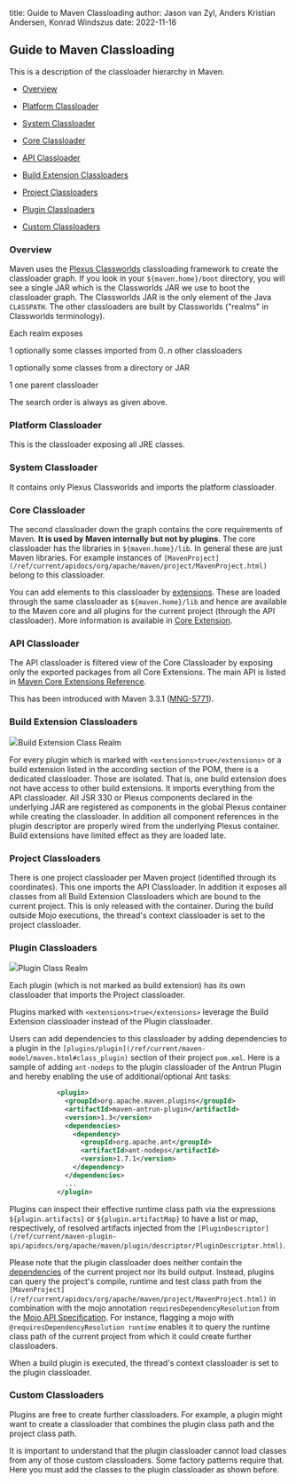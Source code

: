 title: Guide to Maven Classloading
author: Jason van Zyl, Anders Kristian Andersen, Konrad Windszus
date: 2022-11-16

<!--
Licensed to the Apache Software Foundation (ASF) under one
or more contributor license agreements.  See the NOTICE file
distributed with this work for additional information
regarding copyright ownership.  The ASF licenses this file
to you under the Apache License, Version 2.0 (the
"License"); you may not use this file except in compliance
with the License.  You may obtain a copy of the License at

    http://www.apache.org/licenses/LICENSE-2.0

Unless required by applicable law or agreed to in writing,
software distributed under the License is distributed on an
"AS IS" BASIS, WITHOUT WARRANTIES OR CONDITIONS OF ANY
KIND, either express or implied.  See the License for the
specific language governing permissions and limitations
under the License.
-->
## Guide to Maven Classloading

 This is a description of the classloader hierarchy in Maven.

- [Overview](#overview)

- [Platform Classloader](#platform-classloader)

- [System Classloader](#system-classloader)

- [Core Classloader](#core-classloader)

- [API Classloader](#api-classloader)

- [Build Extension Classloaders](#build-extension-classloaders)

- [Project Classloaders](#project-classloaders)

- [Plugin Classloaders](#platform-classloader)

- [Custom Classloaders](#custom-classloaders)

### Overview

 Maven uses the [Plexus Classworlds](https://codehaus-plexus.github.io/plexus-classworlds/) classloading framework to create the classloader graph. If you look in your `${maven.home}/boot` directory, you will see a single JAR which is the Classworlds JAR we use to boot the classloader graph. The Classworlds JAR is the only element of the Java `CLASSPATH`. The other classloaders are built by Classworlds ("realms" in Classworlds terminology).

 Each realm exposes

 1 optionally some classes imported from 0..n other classloaders

 1 optionally some classes from a directory or JAR

 1 one parent classloader

 The search order is always as given above.

### Platform Classloader

 This is the classloader exposing all JRE classes.

### System Classloader

 It contains only Plexus Classworlds and imports the platform classloader.

### Core Classloader

 The second classloader down the graph contains the core requirements of Maven. **It is used by Maven internally but not by plugins**. The core classloader has the libraries in `${maven.home}/lib`. In general these are just Maven libraries. For example instances of `[MavenProject](/ref/current/apidocs/org/apache/maven/project/MavenProject.html)` belong to this classloader.

 You can add elements to this classloader by [extensions](/ref/current/maven-model/maven.html#class_extension). These are loaded through the same classloader as `${maven.home}/lib` and hence are available to the Maven core and all plugins for the current project (through the API classloader). More information is available in [Core Extension](./guide-using-extensions.html).

### API Classloader

 The API classloader is filtered view of the Core Classloader by exposing only the exported packages from all Core Extensions. The main API is listed in [Maven Core Extensions Reference](https://maven.apache.org/ref/3-LATEST/maven-core/core-extensions.html).

 This has been introduced with Maven 3.3.1 ([MNG-5771](https://issues.apache.org/jira/browse/MNG-5771)).

### Build Extension Classloaders

<img src="../../buildExtensionClassRealm.svg" />Build Extension Class Realm

 For every plugin which is marked with `<extensions>true</extensions>` or a build extension listed in the according section of the POM, there is a dedicated classloader. Those are isolated. That is, one build extension does not have access to other build extensions. It imports everything from the API classloader. All JSR 330 or Plexus components declared in the underlying JAR are registered as components in the global Plexus container while creating the classloader. In addition all component references in the plugin descriptor are properly wired from the underlying Plexus container. Build extensions have limited effect as they are loaded late.

### Project Classloaders

 There is one project classloader per Maven project (identified through its coordinates). This one imports the API Classloader. In addition it exposes all classes from all Build Extension Classloaders which are bound to the current project. This is only released with the container. During the build outside Mojo executions, the thread's context classloader is set to the project classloader.

### Plugin Classloaders

<img src="../../pluginClassRealm.svg" />Plugin Class Realm

 Each plugin (which is not marked as build extension) has its own classloader that imports the Project classloader.

 Plugins marked with `<extensions>true</extensions>` leverage the Build Extension classloader instead of the Plugin classloader.

 Users can add dependencies to this classloader by adding dependencies to a plugin in the `[plugins/plugin](/ref/current/maven-model/maven.html#class_plugin)` section of their project `pom.xml`. Here is a sample of adding `ant-nodeps` to the plugin classloader of the Antrun Plugin and hereby enabling the use of additional/optional Ant tasks:

```xml
            <plugin>
              <groupId>org.apache.maven.plugins</groupId>
              <artifactId>maven-antrun-plugin</artifactId>
              <version>1.3</version>
              <dependencies>
                <dependency>
                  <groupId>org.apache.ant</groupId>
                  <artifactId>ant-nodeps</artifactId>
                  <version>1.7.1</version>
                </dependency>
              </dependencies>
              ...
            </plugin>
```

 Plugins can inspect their effective runtime class path via the expressions `${plugin.artifacts}` or `${plugin.artifactMap}` to have a list or map, respectively, of resolved artifacts injected from the `[PluginDescriptor](/ref/current/maven-plugin-api/apidocs/org/apache/maven/plugin/descriptor/PluginDescriptor.html)`.

 Please note that the plugin classloader does neither contain the [dependencies](/ref/current/maven-model/maven.html#class_dependency) of the current project nor its build output. Instead, plugins can query the project's compile, runtime and test class path from the `[MavenProject](/ref/current/apidocs/org/apache/maven/project/MavenProject.html)` in combination with the mojo annotation `requiresDependencyResolution` from the [Mojo API Specification](/developers/mojo-api-specification.html). For instance, flagging a mojo with `@requiresDependencyResolution runtime` enables it to query the runtime class path of the current project from which it could create further classloaders.

 When a build plugin is executed, the thread's context classloader is set to the plugin classloader.

### Custom Classloaders

 Plugins are free to create further classloaders. For example, a plugin might want to create a classloader that combines the plugin class path and the project class path.

 It is important to understand that the plugin classloader cannot load classes from any of those custom classloaders. Some factory patterns require that. Here you must add the classes to the plugin classloader as shown before.
